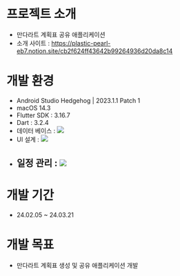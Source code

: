 # 프로젝트 소개
- 만다라트 계획표 공유 애플리케이션
- 소개 사이트 : https://plastic-pearl-eb7.notion.site/cb2f624ff43642b99264936d20da8c14

# 개발 환경
- Android Studio Hedgehog | 2023.1.1 Patch 1
- macOS 14.3
- Flutter SDK : 3.16.7
- Dart : 3.2.4
- 데이터 베이스 : <img src="https://img.shields.io/badge/Firebase-FFCA28?style=for-the-badge&logo=Firebase&logoColor=white">
- UI 설계 : <img src="https://img.shields.io/badge/figma-F24E1E?style=for-the-badge&logo=figma&logoColor=white"> 
- 일정 관리 : <img src="https://img.shields.io/badge/Notion-00000?style=for-the-badge&logo=Notion&logoColor=white">
  - 

# 개발 기간 
- 24.02.05 ~ 24.03.21

# 개발 목표
- 만다라트 계획표 생성 및 공유 애플리케이션 개발
